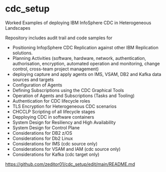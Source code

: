 # cdc_setup
Worked Examples of deploying IBM InfoSphere CDC in Heterogeneous Landscapes

Repository includes audit trail and code samples for 
* Positioning InfopSphere CDC Replication against other IBM Replication solutions.
* Planning Activities (software, hardware, network, authentication, authorisation, encryption, automated operation and monitoring, change control, cross-team project management)
* deploying capture and apply agents on IMS, VSAM, DB2 and Kafka data sources and targets
* Configuration of Agents
* Defining Subscriptions using the CDC Graphical Tools
* Operation of Agents and Subscriptions (Tasks and Tooling)
* Authentication for CDC lifecycle roles
* TLS Encryption for Heterogeneous CDC scenarios
* CHCCLP Scripting of all lifecycle stages
* Depploying CDC in software containers
* System Design for Resiliency and High Availability
* System Design for Control Plane
* Considerations for DB2 z/OS 
* Considerations for Db2 Linux
* Considerations for IMS (cdc source only)
* Considerations for VSAM and IAM (cdc source only)
* Considerations for Kafka (cdc target only)

https://github.com/zeditor01/cdc_setup/edit/main/README.md

